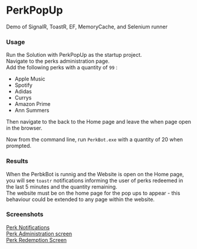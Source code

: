# PerkPopUp
Demo of SignalR, ToastR, EF, MemoryCache, and Selenium runner 


### Usage

Run the Solution with PerkPopUp as the startup project.   
Navigate to the perks administration page.   
Add the following perks with a quantity of `99` :   
* Apple Music
* Spotify
* Adidas
* Currys
* Amazon Prime
* Ann Summers

Then navigate to the back to the Home page and leave the when page open in the browser.

Now from the command line, run `PerkBot.exe` with a quantity of 20 when prompted.

### Results

When the PerbkBot is runnig and the Website is open on the Home page, you will see `toastr` notifications informing the user of perks redeemed in the last 5 minutes and the quantity remaining.  
The website must be on the home page for the pop ups to appear - this behaviour could be extended to any page within the website.
  

### Screenshots


[Perk Notifications](PerkPanic1.PNG?raw=true)   
[Perk Administration screen](PerkPanic3.PNG?raw=true)   
[Perk Redemption Screen](PerkPanic2.PNG?raw=true)   



